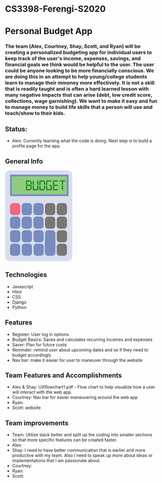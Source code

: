 # CS3398-Ferengi-S2020

# Personal Budget App
### The team (Alex, Courtney, Shay, Scott, and Ryan) will be creating a personalized budgeting app for individual users to keep track of the user's income, expenses, savings, and financial goals we think would be helpful to the user. The user could be anyone looking to be more financially conscious. We are doing this in an attempt to help young/college students learn to manage their mmoney more effectively. It is not a skill that is readily taught and is often a hard learned lesson with many negative impacts that can arise (debt, low credit score, collections, wage garnishing). We want to make it easy and fun to manage money to build life skills that a person will use and teach/show to their kids.
## Status:
  - Alex: Currently learning what the code is doing. Next step is to build a profile page for the app. 
  
## General Info 
![](images/fci-calculator.png)

## Technologies
- Javascript
- Html
- CSS
- Django
- Python

## Features 
- Register: User log in options
- Budget Basics: Saves and calculates recurring incomes and expenses 
- Saver: Plan for future costs 
- Reminder: remind user about upcoming dates and se if they need to budget accordingly 
- Nav bar: make it easier for user to maneuver through the website

## Team Features and Accomplishments
- Alex & Shay: UXflowchart1.pdf - Flow chart to help visualize how a user will interact with the web app.
- Courtney: Nav bar for easier maneuvering around the web app
- Ryan: 
- Scott: 
website

## Team improvements
- Team: Utilize slack better and split up the coding into smaller sections so that more specific features 
can be created faster.
- Alex:
- Shay: I need to have better communication that is earlier and more productive with my team.
Also I need to speak up more about ideas or implementations that I am passionate about.
- Courtney:
- Ryan: 
- Scott:
